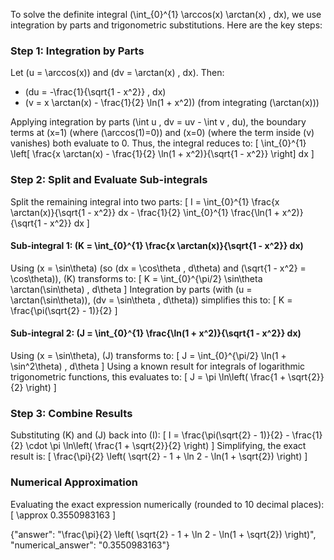
To solve the definite integral \(\int_{0}^{1} \arccos(x) \arctan(x) \, dx\), we use integration by parts and trigonometric substitutions. Here are the key steps:

### Step 1: Integration by Parts
Let \(u = \arccos(x)\) and \(dv = \arctan(x) \, dx\). Then:
- \(du = -\frac{1}{\sqrt{1 - x^2}} \, dx\)
- \(v = x \arctan(x) - \frac{1}{2} \ln(1 + x^2)\) (from integrating \(\arctan(x)\))

Applying integration by parts \(\int u \, dv = uv - \int v \, du\), the boundary terms at \(x=1\) (where \(\arccos(1)=0\)) and \(x=0\) (where the term inside \(v\) vanishes) both evaluate to 0. Thus, the integral reduces to:
\[
\int_{0}^{1} \left[ \frac{x \arctan(x) - \frac{1}{2} \ln(1 + x^2)}{\sqrt{1 - x^2}} \right] dx
\]

### Step 2: Split and Evaluate Sub-integrals
Split the remaining integral into two parts:
\[
I = \int_{0}^{1} \frac{x \arctan(x)}{\sqrt{1 - x^2}} dx - \frac{1}{2} \int_{0}^{1} \frac{\ln(1 + x^2)}{\sqrt{1 - x^2}} dx
\]

#### Sub-integral 1: \(K = \int_{0}^{1} \frac{x \arctan(x)}{\sqrt{1 - x^2}} dx\)
Using \(x = \sin\theta\) (so \(dx = \cos\theta \, d\theta\) and \(\sqrt{1 - x^2} = \cos\theta\)), \(K\) transforms to:
\[
K = \int_{0}^{\pi/2} \sin\theta \arctan(\sin\theta) \, d\theta
\]
Integration by parts (with \(u = \arctan(\sin\theta)\), \(dv = \sin\theta \, d\theta\)) simplifies this to:
\[
K = \frac{\pi(\sqrt{2} - 1)}{2}
\]

#### Sub-integral 2: \(J = \int_{0}^{1} \frac{\ln(1 + x^2)}{\sqrt{1 - x^2}} dx\)
Using \(x = \sin\theta\), \(J\) transforms to:
\[
J = \int_{0}^{\pi/2} \ln(1 + \sin^2\theta) \, d\theta
\]
Using a known result for integrals of logarithmic trigonometric functions, this evaluates to:
\[
J = \pi \ln\left( \frac{1 + \sqrt{2}}{2} \right)
\]

### Step 3: Combine Results
Substituting \(K\) and \(J\) back into \(I\):
\[
I = \frac{\pi(\sqrt{2} - 1)}{2} - \frac{1}{2} \cdot \pi \ln\left( \frac{1 + \sqrt{2}}{2} \right)
\]
Simplifying, the exact result is:
\[
\frac{\pi}{2} \left( \sqrt{2} - 1 + \ln 2 - \ln(1 + \sqrt{2}) \right)
\]

### Numerical Approximation
Evaluating the exact expression numerically (rounded to 10 decimal places):
\[
\approx 0.3550983163
\]

{"answer": "\\frac{\\pi}{2} \\left( \\sqrt{2} - 1 + \\ln 2 - \\ln(1 + \\sqrt{2}) \\right)", "numerical_answer": "0.3550983163"}